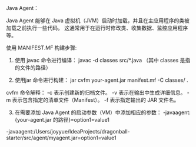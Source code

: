 Java Agent：

Java Agent 能够在 Java 虚拟机（JVM）启动时加载，并且在主应用程序的类被加载之前执行一些代码。
这通常用于在运行时修改类、收集数据、监控应用程序等。

使用 MANIFEST.MF 构建步骤:

1. 使用 javac 命令进行编译：
javac -d classes src/*.java
（其中 classes 是指的文件的路径）

2. 使用jar 命令进行构建：
jar cvfm your-agent.jar manifest.mf -C classes/ .

cvfm 命令解释：
-c 表示创建新的归档文件。
-v 表示在输出中生成详细信息。
-m 表示包含指定的清单文件（Manifest）。
-f 表示指定输出的 JAR 文件名。

3. 在需要添加 Java Agent 的启动参数（VM）中添加相应的参数：
-javaagent:{your-agent.jar 的路径}=option1=value1


-javaagent:/Users/joyyue/IdeaProjects/dragonball-starter/src/agent/myagent.jar=option1=value1
